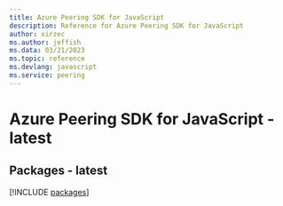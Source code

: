 ```yaml
---
title: Azure Peering SDK for JavaScript
description: Reference for Azure Peering SDK for JavaScript
author: xirzec
ms.author: jeffish
ms.data: 03/21/2023
ms.topic: reference
ms.devlang: javascript
ms.service: peering
---
```

# Azure Peering SDK for JavaScript - latest
## Packages - latest
[!INCLUDE [packages](peering-index.md)]